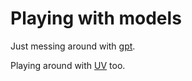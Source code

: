 # Playing with models
Just messing around with [gpt](https://huggingface.co/openai/gpt-oss-120b).

Playing around with [UV](https://docs.astral.sh/uv/guides/scripts/#using-a-shebang-to-create-an-executable-file) too.



